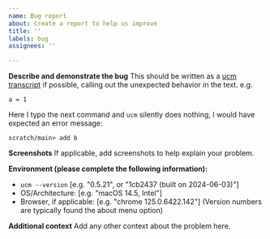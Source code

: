 ```yaml
---
name: Bug report
about: Create a report to help us improve
title: ''
labels: bug
assignees: ''

---
```


**Describe and demonstrate the bug**
This should be written as a [ucm transcript](https://www.unison-lang.org/docs/tooling/transcripts/) if possible, calling out the unexpected behavior in the text. e.g.

``` unison :hide
a = 1
```

Here I typo the next command and `ucm` silently does nothing, I would have expected an error message:

``` ucm
scratch/main> add b

```

**Screenshots**
If applicable, add screenshots to help explain your problem.

**Environment (please complete the following information):**
 - `ucm --version` [e.g. "0.5.21", or "1cb2437 (built on 2024-06-03)"]
 - OS/Architecture: [e.g. "macOS 14.5, Intel"]
 - Browser, if applicable: [e.g. "chrome 125.0.6422.142"] (Version numbers are typically found the about menu option)

**Additional context**
Add any other context about the problem here.
